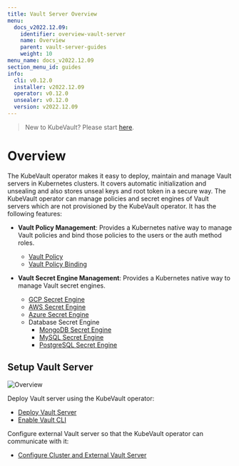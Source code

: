 ```yaml
---
title: Vault Server Overview
menu:
  docs_v2022.12.09:
    identifier: overview-vault-server
    name: Overview
    parent: vault-server-guides
    weight: 10
menu_name: docs_v2022.12.09
section_menu_id: guides
info:
  cli: v0.12.0
  installer: v2022.12.09
  operator: v0.12.0
  unsealer: v0.12.0
  version: v2022.12.09
---
```


> New to KubeVault? Please start [here](/docs/v2022.12.09/concepts/README).

# Overview

The KubeVault operator makes it easy to deploy, maintain and manage Vault servers in Kubernetes clusters. It covers automatic initialization and unsealing and also stores unseal keys and root token in a secure way. The KubeVault operator can manage policies and secret engines of Vault servers which are not provisioned by the KubeVault operator. It has the following features:

- **Vault Policy Management**: Provides a Kubernetes native way to manage Vault policies and bind those policies to the users or the auth method roles.

  - [Vault Policy](/docs/v2022.12.09/guides/policy-management/overview#vaultpolicy)
  - [Vault Policy Binding](/docs/v2022.12.09/guides/policy-management/overview#vaultpolicybinding)

- **Vault Secret Engine Management**: Provides a Kubernetes native way to manage Vault secret engines.

  - [GCP Secret Engine](/docs/v2022.12.09/guides/secret-engines/gcp/overview)
  - [AWS Secret Engine](/docs/v2022.12.09/guides/secret-engines/aws/overview)
  - [Azure Secret Engine](/docs/v2022.12.09/guides/secret-engines/azure/overview)
  - Database Secret Engine
    - [MongoDB Secret Engine](/docs/v2022.12.09/guides/secret-engines/mongodb/overview)
    - [MySQL Secret Engine](/docs/v2022.12.09/guides/secret-engines/mysql/overview)
    - [PostgreSQL Secret Engine](/docs/v2022.12.09/guides/secret-engines/postgres/overview)

## Setup Vault Server

![Overview](/docs/v2022.12.09/images/guides/vault-server/overview_vault_server_guide.svg)

Deploy Vault server using the KubeVault operator:

- [Deploy Vault Server](/docs/v2022.12.09/guides/vault-server/vault-server)
- [Enable Vault CLI](/docs/v2022.12.09/guides/vault-server/vault-server#enable-vault-cli)

 Configure external Vault server so that the  KubeVault operator can communicate with it:

- [Configure Cluster and External Vault Server](/docs/v2022.12.09/guides/vault-server/external-vault-sever)
